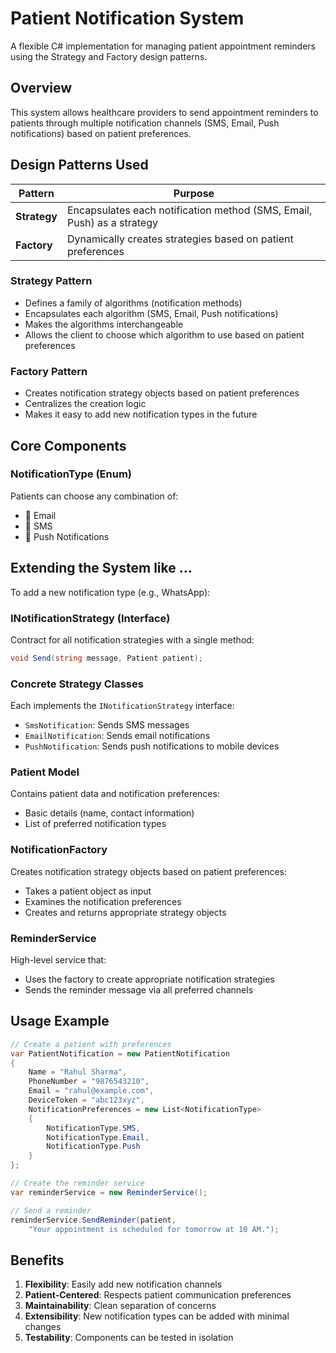# Patient Notification System

A flexible C# implementation for managing patient appointment reminders using the Strategy and Factory design patterns.

## Overview

This system allows healthcare providers to send appointment reminders to patients through multiple notification channels (SMS, Email, Push notifications) based on patient preferences.

## Design Patterns Used

| Pattern | Purpose |
|--------|---------|
| **Strategy** | Encapsulates each notification method (SMS, Email, Push) as a strategy |
| **Factory**  | Dynamically creates strategies based on patient preferences |

### Strategy Pattern
- Defines a family of algorithms (notification methods)
- Encapsulates each algorithm (SMS, Email, Push notifications)
- Makes the algorithms interchangeable
- Allows the client to choose which algorithm to use based on patient preferences

### Factory Pattern
- Creates notification strategy objects based on patient preferences
- Centralizes the creation logic
- Makes it easy to add new notification types in the future

## Core Components

### NotificationType (Enum)
Patients can choose any combination of:
- 📩 Email
- 📱 SMS
- 🔔 Push Notifications

 ## Extending the System like ...
To add a new notification type (e.g., WhatsApp):

### INotificationStrategy (Interface)
Contract for all notification strategies with a single method:
```csharp
void Send(string message, Patient patient);
```

### Concrete Strategy Classes
Each implements the `INotificationStrategy` interface:
- `SmsNotification`: Sends SMS messages
- `EmailNotification`: Sends email notifications
- `PushNotification`: Sends push notifications to mobile devices

### Patient Model
Contains patient data and notification preferences:
- Basic details (name, contact information)
- List of preferred notification types

### NotificationFactory
Creates notification strategy objects based on patient preferences:
- Takes a patient object as input
- Examines the notification preferences
- Creates and returns appropriate strategy objects

### ReminderService
High-level service that:
- Uses the factory to create appropriate notification strategies
- Sends the reminder message via all preferred channels

## Usage Example

```csharp
// Create a patient with preferences
var PatientNotification = new PatientNotification
{
    Name = "Rahul Sharma",
    PhoneNumber = "9876543210",
    Email = "rahul@example.com",
    DeviceToken = "abc123xyz",
    NotificationPreferences = new List<NotificationType>
    {
        NotificationType.SMS,
        NotificationType.Email,
        NotificationType.Push
    }
};

// Create the reminder service
var reminderService = new ReminderService();

// Send a reminder
reminderService.SendReminder(patient, 
    "Your appointment is scheduled for tomorrow at 10 AM.");
```

## Benefits

1. **Flexibility**: Easily add new notification channels
2. **Patient-Centered**: Respects patient communication preferences
3. **Maintainability**: Clean separation of concerns
4. **Extensibility**: New notification types can be added with minimal changes
5. **Testability**: Components can be tested in isolation

